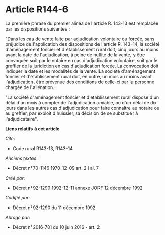 # Article R144-6

La première phrase du premier alinéa de l'article R. 143-13 est remplacée par les dispositions suivantes :

"Dans les cas de vente faite par adjudication volontaire ou forcée, sans préjudice de l'application des dispositions de
l'article R. 143-14, la société d'aménagement foncier et d'établissement rural doit, cinq jours au moins avant la date de
l'adjudication, à peine de nullité de la vente, y être convoquée soit par le notaire en cas d'adjudication volontaire, soit
par le greffier de la juridiction en cas d'adjudication forcée. La convocation doit indiquer la date et les modalités de la
vente. La société d'aménagement foncier et d'établissement rural doit, en outre, un mois au moins avant l'adjudication, être
prévenue des conditions de celle-ci par la personne chargée de l'aliénation.

"La société d'aménagement foncier et d'établissement rural dispose d'un délai d'un mois à compter de l'adjudication amiable,
ou d'un délai de dix jours dans les autres cas d'adjudication pour faire connaître au notaire ou au greffier, par exploit
d'huissier, sa décision de se substituer à l'adjudicataire".

**Liens relatifs à cet article**

_Cite_:

  - Code rural R143-13, R143-14

_Anciens textes_:

  - Décret n°70-1146 1970-12-09 art. 2 I al. 7

_Créé par_:

  - Décret n°92-1290 1992-12-11 annexe JORF 12 décembre 1992

_Codifié par_:

  - Décret n°92-1290 du 11 décembre 1992

_Abrogé par_:

  - Décret n°2016-781 du 10 juin 2016 - art. 2
